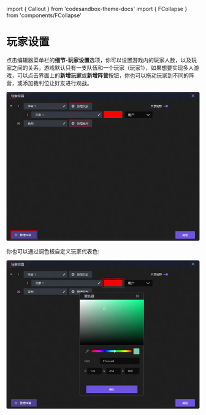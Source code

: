 import { Callout } from 'codesandbox-theme-docs'
import { FCollapse } from 'components/FCollapse'

# 玩家设置

点击编辑器菜单栏的**细节-玩家设置**选项，你可以设置游戏内的玩家人数，以及玩家之间的关系，游戏默认只有一支队伍和一个玩家（玩家1），如果想要实现多人游戏，可以点击界面上的**新增玩家**或**新增阵营**按钮，你也可以拖动玩家到不同的阵营，或添加裁判位让好友进行观战。

![P35](./img/P35.png)

你也可以通过调色板自定义玩家代表色:

![P36](./img/P36.png)